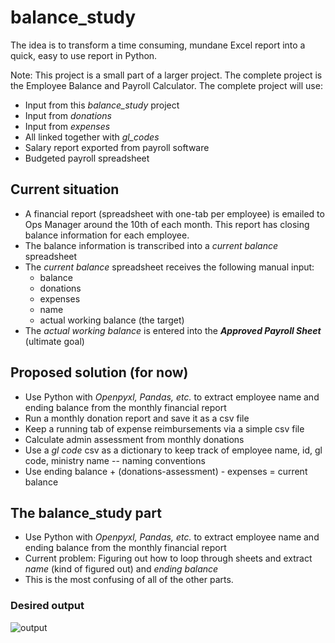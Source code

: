# balance_study

The idea is to transform a time consuming, mundane Excel report into a quick, easy to use report in Python.

Note: This project is a small part of a larger project.  The complete project is the Employee Balance and Payroll Calculator.  The complete project will use:

* Input from this *balance_study* project
* Input from *donations*
* Input from *expenses*
* All linked together with *gl_codes*
* Salary report exported from payroll software
* Budgeted payroll spreadsheet

## Current situation

* A financial report (spreadsheet with one-tab per employee) is emailed to Ops Manager around the 10th of each month. This report has closing balance information for each employee.
* The balance information is transcribed into a *current balance* spreadsheet
* The *current balance* spreadsheet receives the following manual input:
    *  balance
    *  donations
    *  expenses
    *  name
    *  actual working balance (the target)
*  The *actual working balance* is entered into the _**Approved Payroll Sheet**_ (ultimate goal)

## Proposed solution (for now)

* Use Python with *Openpyxl, Pandas, etc.* to extract employee name and ending balance from the monthly financial report
* Run a monthly donation report and save it as a csv file
* Keep a running tab of expense reimbursements via a simple csv file
* Calculate admin assessment from monthly donations
* Use a *gl code* csv as a dictionary to keep track of employee name, id, gl code, ministry name -- naming conventions
* Use ending balance + (donations-assessment) - expenses = current balance

## The balance_study part

* Use Python with *Openpyxl, Pandas, etc.* to extract employee name and ending balance from the monthly financial report
* Current problem: Figuring out how to loop through sheets and extract *name* (kind of figured out) and *ending balance*
* This is the most confusing of all of the other parts.

### Desired output

![output](https://user-images.githubusercontent.com/39529379/110819361-58dd7a80-824b-11eb-888c-7457d186e6dc.png)

